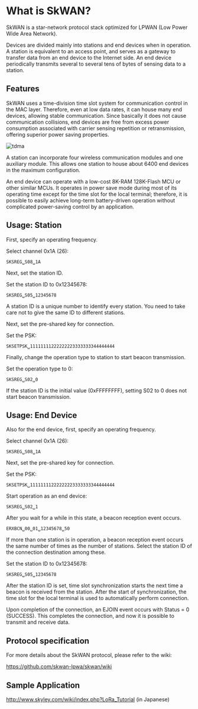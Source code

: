 # What is SkWAN?
SkWAN is a star-network protocol stack optimized for LPWAN (Low Power Wide Area Network).

Devices are divided mainly into stations and end devices when in operation. A station is equivalent to an access point, and serves as a gateway to transfer data from an end device to the Internet side. An end device periodically transmits several to several tens of bytes of sensing data to a station.

## Features

SkWAN uses a time-division time slot system for communication control in the MAC layer. Therefore, even at low data rates, it can house many end devices, allowing stable communication. Since basically it does not cause communication collisions, end devices are free from excess power consumption associated with carrier sensing repetition or retransmission, offering superior power saving properties.
 
 ![tdma](https://user-images.githubusercontent.com/11895675/71439027-4c026300-273b-11ea-9d3d-f3019f81e3af.jpg)

 A station can incorporate four wireless communication modules and one auxiliary module. This allows one station to house about 6400 end devices in the maximum configuration.

An end device can operate with a low-cost 8K-RAM 128K-Flash MCU or other similar MCUs. It operates in power save mode during most of its operating time except for the time slot for the local terminal; therefore, it is possible to easily achieve long-term battery-driven operation without complicated power-saving control by an application.

## Usage: Station

First, specify an operating frequency.

Select channel 0x1A (26):
 ```
 SKSREG␣S08␣1A
 ```
Next, set the station ID.

Set the station ID to 0x12345678:
 ```
 SKSREG␣S05␣12345678
 ```
A station ID is a unique number to identify every station. You need to take care not to give the same ID to different stations.

Next, set the pre-shared key for connection.

Set the PSK:
 ```
 SKSETPSK␣11111111222222223333333344444444
 ```
Finally, change the operation type to station to start beacon transmission.

Set the operation type to 0:
 ```
 SKSREG␣S02␣0
 ```
If the station ID is the initial value (0xFFFFFFFF), setting S02 to 0 does not start beacon transmission.

## Usage: End Device

Also for the end device, first, specify an operating frequency.

Select channel 0x1A (26):

 ```
SKSREG␣S08␣1A
 ```
 
Next, set the pre-shared key for connection.

Set the PSK:

 ```
SKSETPSK␣11111111222222223333333344444444
 ```
 
Start operation as an end device:

 ```
SKSREG␣S02␣1
 ```
 
After you wait for a while in this state, a beacon reception event occurs.

 ```
ERXBCN␣00␣01␣12345678␣50
 ```
 
If more than one station is in operation, a beacon reception event occurs the same number of times as the number of stations. Select the station ID of the connection destination among these.

Set the station ID to 0x12345678:
 
 ```
SKSREG␣S05␣12345678
 ```
 
After the station ID is set, time slot synchronization starts the next time a beacon is received from the station. After the start of synchronization, the time slot for the local terminal is used to automatically perform connection.

Upon completion of the connection, an EJOIN event occurs with Status = 0 (SUCCESS). This completes the connection, and now it is possible to transmit and receive data.

## Protocol specification
For more details about the SkWAN protocol, please refer to the wiki:

https://github.com/skwan-lpwa/skwan/wiki

## Sample Application

http://www.skyley.com/wiki/index.php?LoRa_Tutorial (in Japanese)


